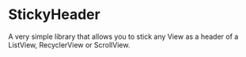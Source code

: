 # StickyHeader
A very simple library that allows you to stick any View as a header of a ListView, RecyclerView or ScrollView.
